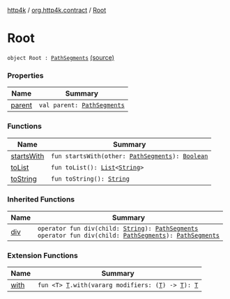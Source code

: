 [http4k](../../index.md) / [org.http4k.contract](../index.md) / [Root](./index.md)

# Root

`object Root : `[`PathSegments`](../-path-segments/index.md) [(source)](https://github.com/http4k/http4k/blob/master/http4k-contract/src/main/kotlin/org/http4k/contract/PathSegments.kt#L33)

### Properties

| Name | Summary |
|---|---|
| [parent](parent.md) | `val parent: `[`PathSegments`](../-path-segments/index.md) |

### Functions

| Name | Summary |
|---|---|
| [startsWith](starts-with.md) | `fun startsWith(other: `[`PathSegments`](../-path-segments/index.md)`): `[`Boolean`](https://kotlinlang.org/api/latest/jvm/stdlib/kotlin/-boolean/index.html) |
| [toList](to-list.md) | `fun toList(): `[`List`](https://kotlinlang.org/api/latest/jvm/stdlib/kotlin.collections/-list/index.html)`<`[`String`](https://kotlinlang.org/api/latest/jvm/stdlib/kotlin/-string/index.html)`>` |
| [toString](to-string.md) | `fun toString(): `[`String`](https://kotlinlang.org/api/latest/jvm/stdlib/kotlin/-string/index.html) |

### Inherited Functions

| Name | Summary |
|---|---|
| [div](../-path-segments/div.md) | `operator fun div(child: `[`String`](https://kotlinlang.org/api/latest/jvm/stdlib/kotlin/-string/index.html)`): `[`PathSegments`](../-path-segments/index.md)<br>`operator fun div(child: `[`PathSegments`](../-path-segments/index.md)`): `[`PathSegments`](../-path-segments/index.md) |

### Extension Functions

| Name | Summary |
|---|---|
| [with](../../org.http4k.core/with.md) | `fun <T> `[`T`](../../org.http4k.core/with.md#T)`.with(vararg modifiers: (`[`T`](../../org.http4k.core/with.md#T)`) -> `[`T`](../../org.http4k.core/with.md#T)`): `[`T`](../../org.http4k.core/with.md#T) |
